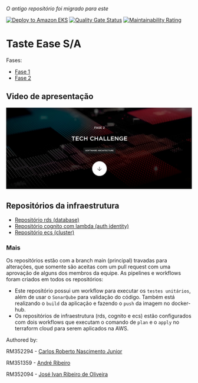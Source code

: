 _O antigo repositório foi migrado para este_

[![Deploy to Amazon EKS](https://github.com/tasteease/tasteease/actions/workflows/dotnet.yml/badge.svg)](https://github.com/tasteease/tasteease/actions/workflows/dotnet.yml)
[![Quality Gate Status](https://sonarcloud.io/api/project_badges/measure?project=tasteease_tasteease&metric=alert_status)](https://sonarcloud.io/summary/new_code?id=tasteease_tasteease)
[![Maintainability Rating](https://sonarcloud.io/api/project_badges/measure?project=tasteease_tasteease&metric=sqale_rating)](https://sonarcloud.io/summary/new_code?id=tasteease_tasteease)

# Taste Ease S/A

Fases:
- [Fase 1](/miscs/fase-1/readme/fase-1.md)
- [Fase 2](/miscs/fase-2/readme/fase-2.md)

## Video de apresentação

[![Watch the video](/miscs/fase-1/ECRA.jpg)](https://youtu.be/YqYHhsRq4WE)

## Repositórios da infraestrutura

- [Repositório rds (database)](https://github.com/tasteease/tasteease-tf-db)
- [Repositório cognito com lambda (auth identity)](https://github.com/tasteease/tasteease-tf-cognito)
- [Repositório ecs (cluster)](https://github.com/tasteease/tasteease-tf-ecs)

### Mais

Os repositórios estão com a branch main (principal) travadas para alterações, que somente são aceitas com um pull request com uma aprovação de alguns dos membros da equipe. As pipelines e workflows foram criados em todos os repositórios:

- Este repositório possui um workflow para executar os `testes unitários`, além de usar o `SonarQube` para validação do código. Também está realizando o `build` da aplicação e fazendo o `push` da imagem no docker-hub.
- Os repositórios de infraestrutura (rds, cognito e ecs) estão configurados com dois workflows que executam o comando de `plan` e o `apply` no terraform cloud para serem aplicados na AWS.

Authored by:

RM352294 - [Carlos Roberto Nascimento Junior](https://github.com/carona-jr)

RM351359 - [André Ribeiro](https://github.com/AndreRibeir0)

RM352094 - [José Ivan Ribeiro de Oliveira](https://github.com/estrng)
